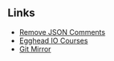 ## Links

- [Remove JSON Comments](https://removejsoncomments.tinystuff.dev/)
- [Egghead IO Courses](https://eggheadiocourses.tinystuff.dev/)
- [Git Mirror](https://cgitmirror.tinystuff.dev/)
